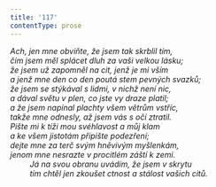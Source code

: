 ```yaml
---
title: '117'
contentType: prose
---
```


<section>

_Ach, jen mne obviňte, že jsem tak skrblil tím,  
čím jsem měl splácet dluh za vaši velkou lásku;  
že jsem už zapomněl na cit, jenž je mi vším  
a jenž mne den co den poutá stem pevných svazků;  
že jsem se stýkával s lidmi, v nichž není nic,  
a dával světu v plen, co jste vy draze platil;  
a že jsem napínal plachty všem větrům vstříc,  
takže mne odnesly, až jsem vás s očí ztratil.  
Pište mi k tíži mou svéhlavost a můj klam  
a ke všem jistotám připište podezření;  
dejte mne za terč svým hněvivým myšlenkám,  
jenom mne nesrazte v procitlém záští k zemi.  
         Já na svou obranu uvádím, že jsem v skrytu  
         tím chtěl jen zkoušet ctnost a stálost vašich citů._

</section>
